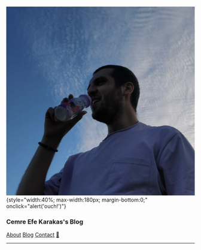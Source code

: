 ![avatar](static/img/avatar.png){style="width:40%; max-width:180px; margin-bottom:0;" onclick="alert('ouch!')"}

### Cemre Efe Karakas's Blog


[About](/)
[Blog](/blog)
[Contact](/contact)
[🌿](http://dutl.uk/)

---
